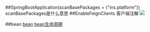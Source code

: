 ##SpringBootApplication(scanBasePackages = {"ins.platform"})
scanBasePackages是什么意思
##EnableFeignClients 客户端注解
![](2023-02-21-14-44-32.png)

##bean
[bean](https://www.cnblogs.com/cxuanBlog/p/11179439.html#:~:text=Spring%E7%9A%84%40Bean%E6%B3%A8%E8%A7%A3%E7%94%A8%E4%BA%8E%E5%91%8A%E8%AF%89%E6%96%B9%E6%B3%95%EF%BC%8C%E4%BA%A7%E7%94%9F%E4%B8%80%E4%B8%AABean%E5%AF%B9%E8%B1%A1%EF%BC%8C%E7%84%B6%E5%90%8E%E8%BF%99%E4%B8%AABean%E5%AF%B9%E8%B1%A1%E4%BA%A4%E7%BB%99Spring%E7%AE%A1%E7%90%86%E3%80%82%20%E4%BA%A7%E7%94%9F%E8%BF%99%E4%B8%AABean%E5%AF%B9%E8%B1%A1%E7%9A%84%E6%96%B9%E6%B3%95Spring%E5%8F%AA%E4%BC%9A%E8%B0%83%E7%94%A8%E4%B8%80%E6%AC%A1%EF%BC%8C%E9%9A%8F%E5%90%8E%E8%BF%99%E4%B8%AASpring%E5%B0%86%E4%BC%9A%E5%B0%86%E8%BF%99%E4%B8%AABean%E5%AF%B9%E8%B1%A1%E6%94%BE%E5%9C%A8%E8%87%AA%E5%B7%B1%E7%9A%84IOC%E5%AE%B9%E5%99%A8%E4%B8%AD%E3%80%82,SpringIOC%20%E5%AE%B9%E5%99%A8%E7%AE%A1%E7%90%86%E4%B8%80%E4%B8%AA%E6%88%96%E8%80%85%E5%A4%9A%E4%B8%AAbean%EF%BC%8C%E8%BF%99%E4%BA%9Bbean%E9%83%BD%E9%9C%80%E8%A6%81%E5%9C%A8%40Configuration%E6%B3%A8%E8%A7%A3%E4%B8%8B%E8%BF%9B%E8%A1%8C%E5%88%9B%E5%BB%BA%EF%BC%8C%E5%9C%A8%E4%B8%80%E4%B8%AA%E6%96%B9%E6%B3%95%E4%B8%8A%E4%BD%BF%E7%94%A8%40Bean%E6%B3%A8%E8%A7%A3%E5%B0%B1%E8%A1%A8%E6%98%8E%E8%BF%99%E4%B8%AA%E6%96%B9%E6%B3%95%E9%9C%80%E8%A6%81%E4%BA%A4%E7%BB%99Spring%E8%BF%9B%E8%A1%8C%E7%AE%A1%E7%90%86%E3%80%82)
[bean生命周期](https://blog.csdn.net/riemann_/article/details/118500805)

